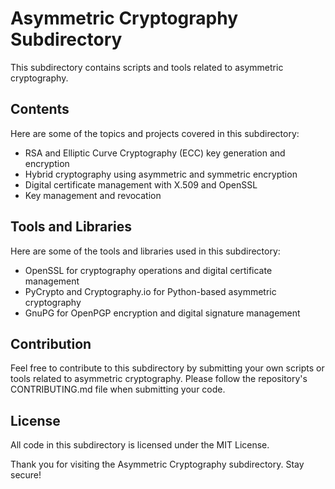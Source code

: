 # Asymmetric Cryptography Subdirectory

This subdirectory contains scripts and tools related to asymmetric cryptography.

## Contents

Here are some of the topics and projects covered in this subdirectory:

- RSA and Elliptic Curve Cryptography (ECC) key generation and encryption
- Hybrid cryptography using asymmetric and symmetric encryption
- Digital certificate management with X.509 and OpenSSL
- Key management and revocation

## Tools and Libraries

Here are some of the tools and libraries used in this subdirectory:

- OpenSSL for cryptography operations and digital certificate management
- PyCrypto and Cryptography.io for Python-based asymmetric cryptography
- GnuPG for OpenPGP encryption and digital signature management

## Contribution

Feel free to contribute to this subdirectory by submitting your own scripts or tools related to asymmetric cryptography. Please follow the repository's CONTRIBUTING.md file when submitting your code.

## License

All code in this subdirectory is licensed under the MIT License.

Thank you for visiting the Asymmetric Cryptography subdirectory. Stay secure!
